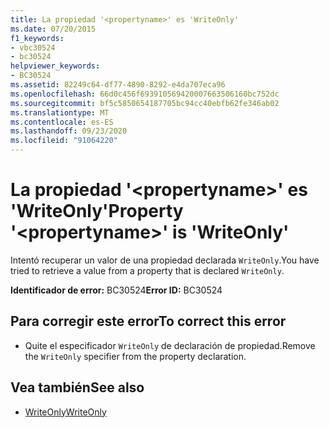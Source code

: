 ```yaml
---
title: La propiedad '<propertyname>' es 'WriteOnly'
ms.date: 07/20/2015
f1_keywords:
- vbc30524
- bc30524
helpviewer_keywords:
- BC30524
ms.assetid: 82249c64-df77-4890-8292-e4da707eca96
ms.openlocfilehash: 66d0c456f693910569420007663506160bc752dc
ms.sourcegitcommit: bf5c5850654187705bc94cc40ebfb62fe346ab02
ms.translationtype: MT
ms.contentlocale: es-ES
ms.lasthandoff: 09/23/2020
ms.locfileid: "91064220"
---
```

# <a name="property-propertyname-is-writeonly"></a><span data-ttu-id="31c02-102">La propiedad '\<propertyname>' es 'WriteOnly'</span><span class="sxs-lookup"><span data-stu-id="31c02-102">Property '\<propertyname>' is 'WriteOnly'</span></span>

<span data-ttu-id="31c02-103">Intentó recuperar un valor de una propiedad declarada `WriteOnly`.</span><span class="sxs-lookup"><span data-stu-id="31c02-103">You have tried to retrieve a value from a property that is declared `WriteOnly`.</span></span>  
  
 <span data-ttu-id="31c02-104">**Identificador de error:** BC30524</span><span class="sxs-lookup"><span data-stu-id="31c02-104">**Error ID:** BC30524</span></span>  
  
## <a name="to-correct-this-error"></a><span data-ttu-id="31c02-105">Para corregir este error</span><span class="sxs-lookup"><span data-stu-id="31c02-105">To correct this error</span></span>  
  
- <span data-ttu-id="31c02-106">Quite el especificador `WriteOnly` de declaración de propiedad.</span><span class="sxs-lookup"><span data-stu-id="31c02-106">Remove the `WriteOnly` specifier from the property declaration.</span></span>  
  
## <a name="see-also"></a><span data-ttu-id="31c02-107">Vea también</span><span class="sxs-lookup"><span data-stu-id="31c02-107">See also</span></span>

- [<span data-ttu-id="31c02-108">WriteOnly</span><span class="sxs-lookup"><span data-stu-id="31c02-108">WriteOnly</span></span>](../language-reference/modifiers/writeonly.md)
